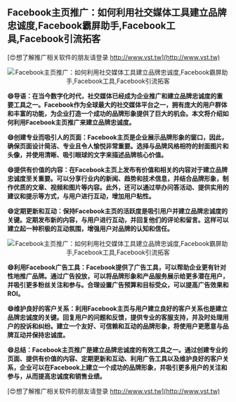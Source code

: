 ## **Facebook主页推广：如何利用社交媒体工具建立品牌忠诚度,Facebook霸屏助手,Facebook工具,Facebook引流拓客**

[😍想了解推广相关软件的朋友请登录 http://www.vst.tw](http://www.vst.tw)

 <center><img src="https://vst.tw/MP4/tuiguang/png/1.png" alt="Facebook主页推广：如何利用社交媒体工具建立品牌忠诚度,Facebook霸屏助手,Facebook工具,Facebook引流拓客"></center>

**😄导语：在当今数字化时代，社交媒体已经成为企业推广和建立品牌忠诚度的重要工具之一。Facebook作为全球最大的社交媒体平台之一，拥有庞大的用户群体和丰富的功能，为企业打造一个成功的品牌形象提供了巨大的机会。本文将介绍如何利用Facebook主页推广来建立品牌忠诚度。**

**😄创建专业而吸引人的页面：Facebook主页是企业展示品牌形象的窗口，因此，确保页面设计简洁、专业且令人愉悦非常重要。选择与品牌风格相符的封面图片和头像，并使用清晰、吸引眼球的文字来描述品牌核心价值。**

**😄提供有价值的内容：在Facebook主页上发布有价值和相关的内容对于建立品牌忠诚度至关重要。可以分享行业内的新闻、趋势和技术信息，并结合品牌形象，制作优质的文章、视频和图片等内容。此外，还可以通过举办问答活动、提供实用的建议和提示等方式，与用户进行互动，增加用户粘性。**

**😄定期更新和互动：保持Facebook主页的活跃度是吸引用户并建立品牌忠诚度的关键。定期发布新的内容，与用户进行互动，并回复他们的评论和留言。这样可以建立起一种积极的互动氛围，增强用户对品牌的认知和信任。**

 <center><img src="https://vst.tw/MP4/tuiguang/png/8.png" alt="Facebook主页推广：如何利用社交媒体工具建立品牌忠诚度,Facebook霸屏助手,Facebook工具,Facebook引流拓客"></center>

**😄利用Facebook广告工具：Facebook提供了广告工具，可以帮助企业更有针对性地推广品牌。通过广告投放，可以将品牌形象和产品服务展示给更多潜在用户，并吸引更多粉丝关注和参与。合理设置广告预算和目标受众，可以提高广告效果和ROI。**

**😄维护良好的客户关系：利用Facebook主页与用户建立良好的客户关系也是建立品牌忠诚度的关键。回复用户的问题和反馈，提供专业的客服支持，并及时处理用户的投诉和纠纷。建立一个友好、可信赖和互动的品牌形象，将使用户更愿意与品牌互动并保持忠诚度。**

**😄总结：Facebook主页推广是建立品牌忠诚度的有效工具之一。通过创建专业的页面、提供有价值的内容、定期更新和互动、利用广告工具以及维护良好的客户关系，企业可以在Facebook上建立一个成功的品牌形象，并吸引更多用户的关注和参与，从而提高忠诚度和销售业绩。**

[😍想了解推广相关软件的朋友请登录 http://www.vst.tw](http://www.vst.tw)



